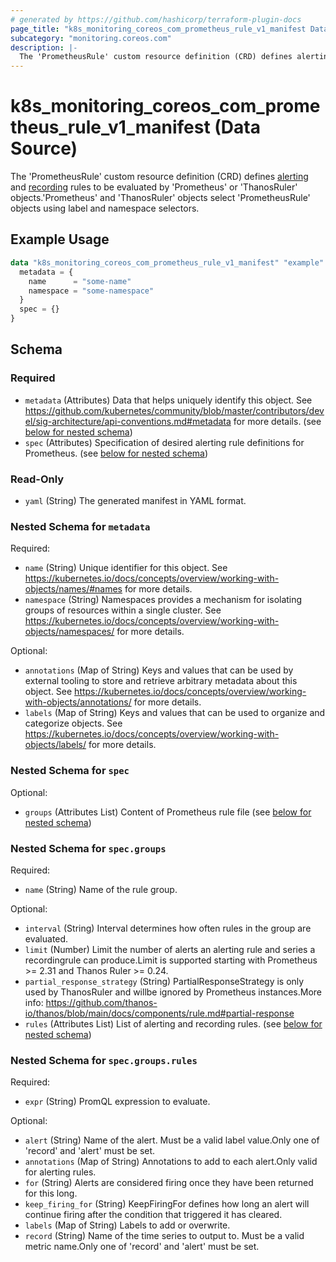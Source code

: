 ```yaml
---
# generated by https://github.com/hashicorp/terraform-plugin-docs
page_title: "k8s_monitoring_coreos_com_prometheus_rule_v1_manifest Data Source - terraform-provider-k8s"
subcategory: "monitoring.coreos.com"
description: |-
  The 'PrometheusRule' custom resource definition (CRD) defines alerting https://prometheus.io/docs/prometheus/latest/configuration/alerting_rules/ and recording https://prometheus.io/docs/prometheus/latest/configuration/recording_rules/ rules to be evaluated by 'Prometheus' or 'ThanosRuler' objects.'Prometheus' and 'ThanosRuler' objects select 'PrometheusRule' objects using label and namespace selectors.
---
```


# k8s_monitoring_coreos_com_prometheus_rule_v1_manifest (Data Source)

The 'PrometheusRule' custom resource definition (CRD) defines [alerting](https://prometheus.io/docs/prometheus/latest/configuration/alerting_rules/) and [recording](https://prometheus.io/docs/prometheus/latest/configuration/recording_rules/) rules to be evaluated by 'Prometheus' or 'ThanosRuler' objects.'Prometheus' and 'ThanosRuler' objects select 'PrometheusRule' objects using label and namespace selectors.

## Example Usage

```terraform
data "k8s_monitoring_coreos_com_prometheus_rule_v1_manifest" "example" {
  metadata = {
    name      = "some-name"
    namespace = "some-namespace"
  }
  spec = {}
}
```

<!-- schema generated by tfplugindocs -->
## Schema

### Required

- `metadata` (Attributes) Data that helps uniquely identify this object. See https://github.com/kubernetes/community/blob/master/contributors/devel/sig-architecture/api-conventions.md#metadata for more details. (see [below for nested schema](#nestedatt--metadata))
- `spec` (Attributes) Specification of desired alerting rule definitions for Prometheus. (see [below for nested schema](#nestedatt--spec))

### Read-Only

- `yaml` (String) The generated manifest in YAML format.

<a id="nestedatt--metadata"></a>
### Nested Schema for `metadata`

Required:

- `name` (String) Unique identifier for this object. See https://kubernetes.io/docs/concepts/overview/working-with-objects/names/#names for more details.
- `namespace` (String) Namespaces provides a mechanism for isolating groups of resources within a single cluster. See https://kubernetes.io/docs/concepts/overview/working-with-objects/namespaces/ for more details.

Optional:

- `annotations` (Map of String) Keys and values that can be used by external tooling to store and retrieve arbitrary metadata about this object. See https://kubernetes.io/docs/concepts/overview/working-with-objects/annotations/ for more details.
- `labels` (Map of String) Keys and values that can be used to organize and categorize objects. See https://kubernetes.io/docs/concepts/overview/working-with-objects/labels/ for more details.


<a id="nestedatt--spec"></a>
### Nested Schema for `spec`

Optional:

- `groups` (Attributes List) Content of Prometheus rule file (see [below for nested schema](#nestedatt--spec--groups))

<a id="nestedatt--spec--groups"></a>
### Nested Schema for `spec.groups`

Required:

- `name` (String) Name of the rule group.

Optional:

- `interval` (String) Interval determines how often rules in the group are evaluated.
- `limit` (Number) Limit the number of alerts an alerting rule and series a recordingrule can produce.Limit is supported starting with Prometheus >= 2.31 and Thanos Ruler >= 0.24.
- `partial_response_strategy` (String) PartialResponseStrategy is only used by ThanosRuler and willbe ignored by Prometheus instances.More info: https://github.com/thanos-io/thanos/blob/main/docs/components/rule.md#partial-response
- `rules` (Attributes List) List of alerting and recording rules. (see [below for nested schema](#nestedatt--spec--groups--rules))

<a id="nestedatt--spec--groups--rules"></a>
### Nested Schema for `spec.groups.rules`

Required:

- `expr` (String) PromQL expression to evaluate.

Optional:

- `alert` (String) Name of the alert. Must be a valid label value.Only one of 'record' and 'alert' must be set.
- `annotations` (Map of String) Annotations to add to each alert.Only valid for alerting rules.
- `for` (String) Alerts are considered firing once they have been returned for this long.
- `keep_firing_for` (String) KeepFiringFor defines how long an alert will continue firing after the condition that triggered it has cleared.
- `labels` (Map of String) Labels to add or overwrite.
- `record` (String) Name of the time series to output to. Must be a valid metric name.Only one of 'record' and 'alert' must be set.
